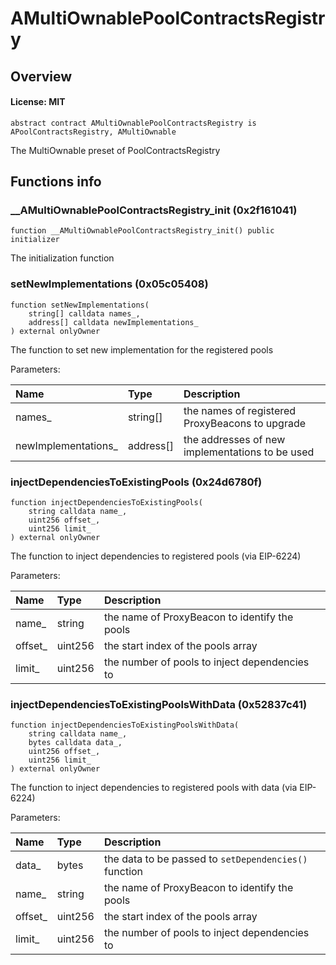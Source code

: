 # AMultiOwnablePoolContractsRegistry

## Overview

#### License: MIT

```solidity
abstract contract AMultiOwnablePoolContractsRegistry is APoolContractsRegistry, AMultiOwnable
```

The MultiOwnable preset of PoolContractsRegistry
## Functions info

### __AMultiOwnablePoolContractsRegistry_init (0x2f161041)

```solidity
function __AMultiOwnablePoolContractsRegistry_init() public initializer
```

The initialization function
### setNewImplementations (0x05c05408)

```solidity
function setNewImplementations(
    string[] calldata names_,
    address[] calldata newImplementations_
) external onlyOwner
```

The function to set new implementation for the registered pools


Parameters:

| Name                | Type      | Description                                      |
| :------------------ | :-------- | :----------------------------------------------- |
| names_              | string[]  | the names of registered ProxyBeacons to upgrade  |
| newImplementations_ | address[] | the addresses of new implementations to be used  |

### injectDependenciesToExistingPools (0x24d6780f)

```solidity
function injectDependenciesToExistingPools(
    string calldata name_,
    uint256 offset_,
    uint256 limit_
) external onlyOwner
```

The function to inject dependencies to registered pools (via EIP-6224)


Parameters:

| Name    | Type    | Description                                    |
| :------ | :------ | :--------------------------------------------- |
| name_   | string  | the name of ProxyBeacon to identify the pools  |
| offset_ | uint256 | the start index of the pools array             |
| limit_  | uint256 | the number of pools to inject dependencies to  |

### injectDependenciesToExistingPoolsWithData (0x52837c41)

```solidity
function injectDependenciesToExistingPoolsWithData(
    string calldata name_,
    bytes calldata data_,
    uint256 offset_,
    uint256 limit_
) external onlyOwner
```

The function to inject dependencies to registered pools with data (via EIP-6224)


Parameters:

| Name    | Type    | Description                                            |
| :------ | :------ | :----------------------------------------------------- |
| data_   | bytes   | the data to be passed to `setDependencies()` function  |
| name_   | string  | the name of ProxyBeacon to identify the pools          |
| offset_ | uint256 | the start index of the pools array                     |
| limit_  | uint256 | the number of pools to inject dependencies to          |
